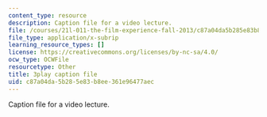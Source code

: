 ```yaml
---
content_type: resource
description: Caption file for a video lecture.
file: /courses/21l-011-the-film-experience-fall-2013/c87a04da5b285e83b8ee361e96477aec_xt_0iNlUQ2U.vtt
file_type: application/x-subrip
learning_resource_types: []
license: https://creativecommons.org/licenses/by-nc-sa/4.0/
ocw_type: OCWFile
resourcetype: Other
title: 3play caption file
uid: c87a04da-5b28-5e83-b8ee-361e96477aec
---
```

Caption file for a video lecture.